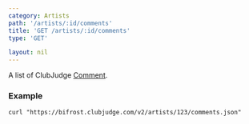 ```yaml
---
category: Artists
path: '/artists/:id/comments'
title: 'GET /artists/:id/comments'
type: 'GET'

layout: nil
---
```


A list of ClubJudge [Comment](#/comment-model).

### Example

```
curl "https://bifrost.clubjudge.com/v2/artists/123/comments.json"
```




